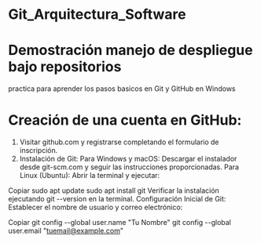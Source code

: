 # Git_Arquitectura_Software
 # Demostración manejo de despliegue bajo repositorios
 practica para aprender los pasos basicos en  Git y GitHub en Windows
 # Creación de una cuenta en GitHub:
1. Visitar github.com y registrarse completando el formulario de inscripción.
2. Instalación de Git:
Para Windows y macOS:
Descargar el instalador desde git-scm.com y seguir las instrucciones proporcionadas.
Para Linux (Ubuntu):
Abrir la terminal y ejecutar:

Copiar
sudo apt update
sudo apt install git
Verificar la instalación ejecutando git --version en la terminal.
Configuración Inicial de Git:
Establecer el nombre de usuario y correo electrónico:

Copiar
git config --global user.name "Tu Nombre"
git config --global user.email "tuemail@example.com"